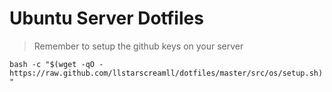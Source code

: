 # Ubuntu Server Dotfiles

> Remember to setup the github keys on your server

`bash -c "$(wget -qO - https://raw.github.com/llstarscreamll/dotfiles/master/src/os/setup.sh)"`
